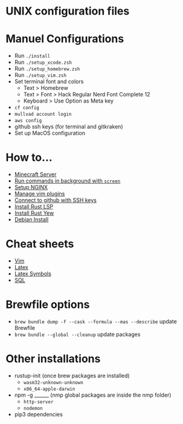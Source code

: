# UNIX configuration files

# Manuel Configurations
- Run `./install`
- Run `./setup_xcode.zsh`
- Run `./setup_homebrew.zsh`
- Run `./setup_vim.zsh`
- Set terminal font and colors
	- Text > Homebrew
	- Text > Font > Hack Regular Nerd Font Complete 12
	- Keyboard > Use Option as Meta key
- `cf config`
- `mullvad account login`
- `aws config`
- github ssh keys (for terminal and gitkraken)
- Set up MacOS configuration

# How to...

- [Minecraft Server](https://www.minecraft.net/en-us/download/server)
- [Run commands in background with `screen`](https://linuxize.com/post/how-to-use-linux-screen/)
- [Setup NGINX](https://www.nginx.com/resources/wiki/start/topics/tutorials/install/)
- [Manage vim plugins](https://github.com/junegunn/vim-plug)
- [Connect to github with SSH keys](https://docs.github.com/en/authentication/connecting-to-github-with-ssh)
- [Install Rust LSP](https://rust-analyzer.github.io/manual.html#installation)
- [Install Rust Yew](https://yew.rs/docs/getting-started/introduction)
- [Debian Install](https://www.debian.org/CD/netinst/)

# Cheat sheets
- [Vim](https://vim.rtorr.com/)
- [Latex](http://www.utc.fr/~jlaforet/Suppl/latex-cheatsheet.pdf)
- [Latex Symbols](https://oeis.org/wiki/List_of_LaTeX_mathematical_symbols)
- [SQL](https://learnsql.com/blog/sql-basics-cheat-sheet/sql-basics-cheat-sheet-a4.pdf)

# Brewfile options
- `brew bundle dump -f --cask --formula --mas --describe` update Brewfile
- `brew bundle --global --cleanup` update packages

# Other installations
- rustup-init (once brew packages are installed)
    - `wasm32-unknown-unknown`
    - `x86_64-apple-darwin`
- npm -g ______ (nmp global packages are inside the nmp folder)
    - `http-server`
    - `nodemon`
- pip3 dependencies
